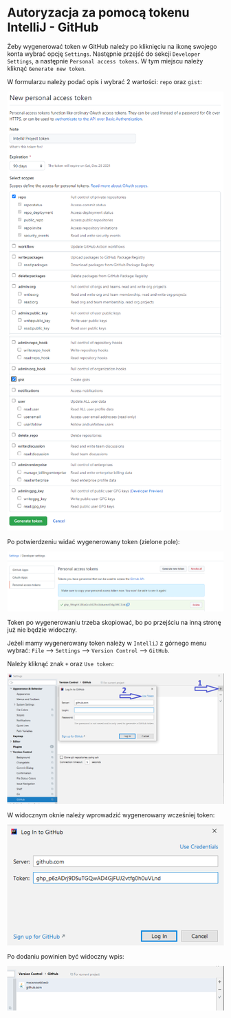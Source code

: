 # Autoryzacja za pomocą tokenu IntelliJ - GitHub

Żeby wygenerować token w GitHub należy po kliknięciu na ikonę swojego konta wybrać opcję `Settings`. Następnie przejść do sekcji `Developer Settings`, a następnie `Personal access tokens`. W tym miejscu należy kliknąć `Generate new token`.

W formularzu należy podać opis i wybrać 2 wartości: `repo` oraz `gist`:

![Token 1](static/IntelliJ_token/token1.png)
![Token 2](static/IntelliJ_token/token2.png)

Po potwierdzeniu widać wygenerowany token (zielone pole):

![Wygenerowany token](static/IntelliJ_token/token_to_copy.png)

Token po wygenerowaniu trzeba skopiować, bo po przejściu na inną stronę już nie będzie widoczny.

Jeżeli mamy wygenerowany token należy w `IntelliJ` z górnego menu wybrać: `File` --> `Settings` --> `Version Control` --> `GitHub`.

Należy kliknąć znak `+` oraz `Use token`:

![Droga do podania tokenu w IntelliJ](static/IntelliJ_token/github_route_to_token_formula.png)

W widocznym oknie należy wprowadzić wygenerowany wcześniej token:

![Dodanie tokenu w IntelliJ](static/IntelliJ_token/add_token_to_intellij.png)

Po dodaniu powinien być widoczny wpis:

![Widoczna pozycja z kontem github](static/IntelliJ_token/after_adding_token_in_intellij.png)
